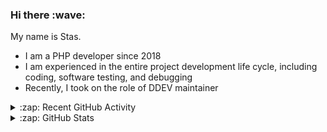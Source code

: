 <h3>Hi there :wave:</h3>

My name is Stas.

- I am a PHP developer since 2018
- I am experienced in the entire project development life cycle, including coding, software testing, and debugging
- Recently, I took on the role of DDEV maintainer

<details>
  <summary>:zap: Recent GitHub Activity</summary>

<!--RECENT_ACTIVITY:start-->
1. ⬆️ Pushed 1 commit(s) to [stasadev/ddev](https://github.com/stasadev/ddev)<br>
2. ⬆️ Pushed 3 commit(s) to [stasadev/ddev](https://github.com/stasadev/ddev)<br>
3. ⬆️ Pushed 1 commit(s) to [stasadev/ddev](https://github.com/stasadev/ddev)<br>
4. ⬆️ Pushed 1 commit(s) to [stasadev/ddev](https://github.com/stasadev/ddev)<br>
5. 💪 Opened PR [#5978](https://github.com/ddev/ddev/pull/5978) in [ddev/ddev](https://github.com/ddev/ddev)<br>
6. 💪 Opened PR [#5976](https://github.com/ddev/ddev/pull/5976) in [ddev/ddev](https://github.com/ddev/ddev)<br>
7. ⬆️ Pushed 4 commit(s) to [stasadev/ddev](https://github.com/stasadev/ddev)<br>
8. ⬆️ Pushed 1 commit(s) to [stasadev/compose-go](https://github.com/stasadev/compose-go)<br>
9. 💪 Opened PR [#599](https://github.com/compose-spec/compose-go/pull/599) in [compose-spec/compose-go](https://github.com/compose-spec/compose-go)<br>
10. ⬆️ Pushed 12 commit(s) to [rfay/ddev](https://github.com/rfay/ddev)<br>
<!--RECENT_ACTIVITY:end-->

</details>

<details>
  <summary>:zap: GitHub Stats</summary>

  <picture>
    <source
      srcset="https://github-readme-stats.vercel.app/api?username=stasadev&show_icons=true&count_private=true&include_all_commits=true&hide_border=true&theme=tokyonight"
      media="(prefers-color-scheme: dark)"
    />
    <source
      srcset="https://github-readme-stats.vercel.app/api?username=stasadev&show_icons=true&count_private=true&include_all_commits=true&hide_border=true"
      media="(prefers-color-scheme: light), (prefers-color-scheme: no-preference)"
    />
    <img src="https://github-readme-stats.vercel.app/api?username=stasadev&show_icons=true&count_private=true&include_all_commits=true&hide_border=true" />
  </picture>

</details>
